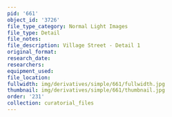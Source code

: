 ```yaml
---
pid: '661'
object_id: '3726'
file_type_category: Normal Light Images
file_type: Detail
file_notes:
file_description: Village Street - Detail 1
original_format:
research_date:
researchers:
equipment_used:
file_location:
fullwidth: img/derivatives/simple/661/fullwidth.jpg
thumbnail: img/derivatives/simple/661/thumbnail.jpg
order: '231'
collection: curatorial_files
---
```

